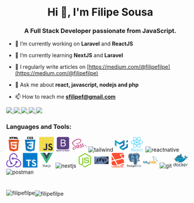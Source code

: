 <!-- create by https://rahuldkjain.github.io/gh-profile-readme-generator/ -->
<h1 align="center">Hi 👋, I'm Filipe Sousa</h1>
<h3 align="center">A Full Stack Developer passionate from JavaScript.</h3>

- 🔭 I’m currently working on **Laravel** and **ReactJS**

- 🌱 I’m currently learning **NextJS** and **Laravel**

- 📝 I regularly write articles on [https://medium.com/@filipefilpe](https://medium.com/@filipefilpe)

- 💬 Ask me about **react, javascript, nodejs and php**

- 📫 How to reach me **sfilipef@gmail.com**
<div>  
    <a href="mailto:sfilipef@gmail.com" target="_blank">
        <img src="https://img.shields.io/badge/Gmail-D14836?style=for-the-badge&logo=gmail&logoColor=white" />
    <a/>
    <a href="https://linkedin.com/in/filipe-filpe" target="_blank">
        <img src="https://img.shields.io/badge/LinkedIn-0077B5?style=for-the-badge&logo=linkedin&logoColor=white" />
    <a/>
    <a href="https://www.instagram.com/filipe.filpe/" target="_blank">
        <img src="https://img.shields.io/badge/Instagram-E4405F?style=for-the-badge&logo=instagram&logoColor=white" />
    <a/>
    <a href="https://medium.com/@filipefilpe" target="_blank">
        <img src="https://img.shields.io/badge/Medium-12100E?style=for-the-badge&logo=medium&logoColor=white" />
    <a/>
    <a href="https://github.com/FilipeFilpe/FilipeFilpe" target="_blank">
        <img src="https://img.shields.io/badge/GitHub-100000?style=for-the-badge&logo=github&logoColor=white" />
    <a/>
</div>
<div>
    <h3 align="left">Languages and Tools:</h3>
    <!-- html5 -->
    <img src="https://raw.githubusercontent.com/devicons/devicon/master/icons/html5/html5-original-wordmark.svg" alt="html5" width="40" height="40" />
    <!-- css3 -->
    <img src="https://raw.githubusercontent.com/devicons/devicon/master/icons/css3/css3-original-wordmark.svg" alt="css3" width="40" height="40" />
    <!-- javascript -->
    <img src="https://raw.githubusercontent.com/devicons/devicon/master/icons/javascript/javascript-original.svg" alt="javascript" width="40" height="40" />
    <!-- bootstrap -->
    <img src="https://raw.githubusercontent.com/devicons/devicon/master/icons/bootstrap/bootstrap-plain-wordmark.svg" alt="bootstrap" width="40" height="40" />
    <!-- sass -->
    <img src="https://raw.githubusercontent.com/devicons/devicon/master/icons/sass/sass-original.svg" alt="sass" width="40" height="40" />
    <!-- tailwindcss -->
    <img src="https://www.vectorlogo.zone/logos/tailwindcss/tailwindcss-icon.svg" alt="tailwind" width="40" height="40" />
    <!-- materialui -->
    <img src="https://raw.githubusercontent.com/devicons/devicon/master/icons/materialui/materialui-original.svg" alt="materialui" width="35" height="35" />
    <!-- reactjs -->
    <img src="https://raw.githubusercontent.com/devicons/devicon/master/icons/react/react-original-wordmark.svg" alt="react" width="40" height="40" />
    <!-- reactnative -->
    <img src="https://reactnative.dev/img/header_logo.svg" alt="reactnative" width="40" height="40" />
    <!-- redux -->
    <img src="https://raw.githubusercontent.com/devicons/devicon/master/icons/redux/redux-original.svg" alt="redux" width="40" height="40" />
    <!-- typescript -->
    <img src="https://raw.githubusercontent.com/devicons/devicon/master/icons/typescript/typescript-original.svg" alt="typescript" width="40" height="40" />
    <!-- vuejs -->
    <img src="https://raw.githubusercontent.com/devicons/devicon/master/icons/vuejs/vuejs-original-wordmark.svg" alt="vuejs" width="40" height="40" />
    <!-- nextjs -->
    <img src="https://cdn.worldvectorlogo.com/logos/nextjs-3.svg" alt="nextjs" width="40" height="40" />
    <!-- nodejs -->
    <img src="https://raw.githubusercontent.com/devicons/devicon/master/icons/nodejs/nodejs-plain.svg" alt="nodejs" width="40" height="40" />
    <!-- php -->
    <img src="https://raw.githubusercontent.com/devicons/devicon/master/icons/php/php-original.svg" alt="php" width="40" height="40" />
    <!-- laravel -->
    <img src="https://raw.githubusercontent.com/devicons/devicon/master/icons/laravel/laravel-plain-wordmark.svg" alt="laravel" width="40" height="40" />
    <!-- postgresql -->
    <img src="https://raw.githubusercontent.com/devicons/devicon/master/icons/postgresql/postgresql-original-wordmark.svg" alt="postgresql" width="40" height="40" />
    <!-- mysql -->
    <img src="https://raw.githubusercontent.com/devicons/devicon/master/icons/mysql/mysql-original-wordmark.svg" alt="mysql" width="40" height="40" />
    <!-- git -->
    <img src="https://www.vectorlogo.zone/logos/git-scm/git-scm-icon.svg" alt="git" width="40" height="40" />
    <!-- docker -->
    <img src="https://raw.githubusercontent.com/devicons/devicon/master/icons/docker/docker-original-wordmark.svg" alt="docker" width="40" height="40" />
    <!-- postman -->
    <img src="https://www.vectorlogo.zone/logos/getpostman/getpostman-icon.svg" alt="postman" width="40" height="40" />
</div>
<h1 align="center"></h1>
<div>
    <img height="180em" align="center" src="https://github-readme-stats.vercel.app/api?username=filipefilpe&show_icons=true&locale=en&theme=dark" alt="filipefilpe" />
    <img height="180em" align="left" src="https://github-readme-stats.vercel.app/api/top-langs?username=filipefilpe&show_icons=true&locale=en&layout=compact&theme=dark" alt="filipefilpe" />
</div>
<!-- <p>
    <img align="center" src="https://github-readme-streak-stats.herokuapp.com/?user=filipefilpe&" alt="filipefilpe" />
</p> -->
